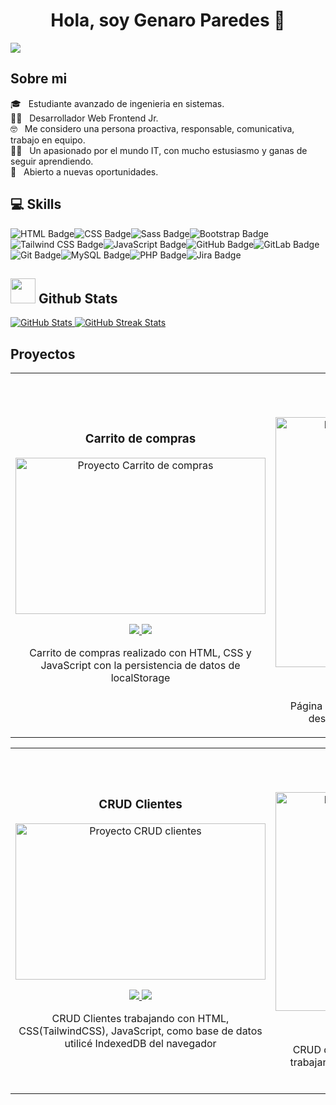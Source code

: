 <div align="center">
<h1 align="center">Hola, soy <span text='bold'>Genaro Paredes</span> 👋</h1>
</div>
<img src="https://noticias-ai.com/wp-content/uploads/2023/03/GitHub-inteligencia-artificial-1024x512.webp" heigth:'100px'>

## Sobre mi

🎓 &nbsp; Estudiante avanzado de ingenieria en sistemas. <br>
🧑‍💻 &nbsp; Desarrollador Web Frontend Jr. <br>
🤓 &nbsp; Me considero una persona proactiva, responsable, comunicativa, trabajo en equipo. <br>
🧑‍💻 &nbsp; Un apasionado por el mundo IT, con mucho estusiasmo y ganas de seguir aprendiendo. <br>
🌱 &nbsp; Abierto a nuevas oportunidades.
<br>

<h2>💻  Skills</h2>
<div style="display:flex; flex-wrap:wrap;">
<img src="https://img.shields.io/badge/HTML5-E34F26?style=for-the-badge&logo=html5&logoColor=white" alt="HTML Badge">
<img src="https://img.shields.io/badge/CSS3-1572B6?style=for-the-badge&logo=css3&logoColor=white" alt="CSS Badge">
<img src="https://img.shields.io/badge/Sass-CC6699?style=for-the-badge&logo=sass&logoColor=white" alt="Sass Badge">
<img src="https://img.shields.io/badge/Bootstrap-7952B3?style=for-the-badge&logo=bootstrap&logoColor=white" alt="Bootstrap Badge">
<img src="https://img.shields.io/badge/Tailwind_CSS-38B2AC?style=for-the-badge&logo=tailwind-css&logoColor=white" alt="Tailwind CSS Badge">
<img src="https://img.shields.io/badge/javascript-3670A0?style=for-the-badge&logo=javascript&logoColor=ffdd54" alt="JavaScript Badge">
<img src="https://img.shields.io/badge/GitHub-181717?style=for-the-badge&logo=github&logoColor=white" alt="GitHub Badge">
<img src="https://img.shields.io/badge/GitLab-FC6D26?style=for-the-badge&logo=gitlab&logoColor=white" alt="GitLab Badge">
<img src="https://img.shields.io/badge/Git-F05032?style=for-the-badge&logo=git&logoColor=white" alt="Git Badge">
<img src="https://img.shields.io/badge/MySQL-4479A1?style=for-the-badge&logo=mysql&logoColor=white" alt="MySQL Badge">
<img src="https://img.shields.io/badge/PHP-777BB4?style=for-the-badge&logo=php&logoColor=white" alt="PHP Badge">
<img src="https://img.shields.io/badge/Jira-0052CC?style=for-the-badge&logo=jira&logoColor=white" alt="Jira Badge">
</div>

<h2><picture><img src="https://github.com/7oSkaaa/7oSkaaa/blob/main/Images/Statistics.gif?raw=true" width="40px"></picture> Github Stats</h2>
<div>
  <a href="https://github.com/GenaroParedes">
    <img src="https://github-readme-stats.vercel.app/api?username=GenaroParedes&show_icons=true&theme=tokyonight&hide_border=true&locale=en" alt="GitHub Stats">
  </a>
  <a href="https://github.com/GenaroParedes">
    <img src="https://github-readme-streak-stats.herokuapp.com/?user=GenaroParedes&theme=material-palenight" alt="GitHub Streak Stats">
  </a>
</div>


## Proyectos
<table>
  <tr>
    <td>
      <h3 align="center">Carrito de compras</h3>
      <div align="center">
        <a href="https://github.com/GenaroParedes/CarritoCompras" target="_blank">
          <img src="https://res.cloudinary.com/dte7upwcr/image/upload/v1/blog/blog2/carrito-de-compras-ecommerce/carrito-de-compras-ecommerce-img_header.jpg" width="400" height="250" alt="Proyecto Carrito de compras">
        </a>
        <p>
          <a href="https://github.com/GenaroParedes/CarritoCompras" target="_blank">
            <img src="https://img.shields.io/badge/C%C3%93DIGO-ff9?style=for-the-badge&logo=github&logoColor=black">
          </a>
          <a href="https://carritocomprasjavascript.netlify.app/" target="_blank">
            <img src="https://img.shields.io/badge/-Netlify-green?style=for-the-badge&color=fbfc40">
          </a>
        </p>
        <p>Carrito de compras realizado con HTML, CSS y JavaScript con la persistencia de datos de localStorage</p>
      </div>
    </td>
    <td>
      <h3 align="center">Menú lateral desplegable</h3>
      <div align="center">
        <a href="https://github.com/GenaroParedes/menuLateral" target="_blank">
          <img src="https://ovdivi.com/wp-content/uploads/2023/05/menu-sidebar-divi-wordpress_ov-divi.jpg" width="400" alt="Proyecto menú lateral desplegable">
        </a>
        <p>
          <a href="https://github.com/GenaroParedes/menuLateral" target="_blank">
            <img src="https://img.shields.io/badge/C%C3%93DIGO-80ffaa?style=for-the-badge&logo=github&logoColor=black">
          </a>
          <a href="https://menudesplegableybarralateral.netlify.app/" target="_blank">
            <img src="https://img.shields.io/badge/-Netlify-green?style=for-the-badge&color=3fFD7f">
          </a>
        </p>
        <p>Página responsive con menú desplegable para desktop y con barra lateral para mobile</p>
      </div>
    </td>
  </tr>
</table>

<table>
  <tr>
    <td>
      <h3 align="center">CRUD Clientes</h3>
      <div align="center">
        <a href="https://github.com/GenaroParedes/CrudClientes" target="_blank">
          <img src="https://mercadoonlinedigital.com/wp-content/uploads/2023/08/crud.png" width="400" height="250" alt="Proyecto CRUD clientes">
        </a>
        <p>
          <a href="https://github.com/GenaroParedes/CrudClientes" target="_blank">
            <img src="https://img.shields.io/badge/C%C3%93DIGO-ff9?style=for-the-badge&logo=github&logoColor=black">
          </a>
          <a href="https://crudclientesindexeddb.netlify.app/" target="_blank">
            <img src="https://img.shields.io/badge/-Netlify-green?style=for-the-badge&color=fbfc40">
          </a>
        </p>
        <p>CRUD Clientes trabajando con HTML, CSS(TailwindCSS), JavaScript, como base de datos utilicé IndexedDB del navegador</p>
      </div>
    </td>
    <td>
      <h3 align="center">Turnero Veterinaria</h3>
      <div align="center">
        <a href="https://github.com/GenaroParedes/TurneroVeterinaria" target="_blank">
          <img src="https://i.pinimg.com/564x/e9/72/ef/e972ef1ec07485bb0d807fceca6d2715.jpg" width="400" height="350" alt="Proyecto menú lateral desplegable">
        </a>
        <p>
          <a href="https://github.com/GenaroParedes/TurneroVeterinaria" target="_blank">
            <img src="https://img.shields.io/badge/C%C3%93DIGO-80ffaa?style=for-the-badge&logo=github&logoColor=black">
          </a>
          <a href="https://turneroveterinaria.netlify.app/" target="_blank">
            <img src="https://img.shields.io/badge/-Netlify-green?style=for-the-badge&color=3fFD7f">
          </a>
        </p>
        <p>CRUD de turnos de mascotas para veterinaria trabajando con la base de datos del navegador IndexedDB</p>
      </div>
    </td>
  </tr>
</table>



</div>
<br>
